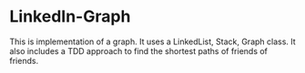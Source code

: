 # LinkedIn-Graph
This is implementation of a graph. It uses a LinkedList, Stack, Graph class. It also includes a TDD approach to find the shortest paths of friends of friends.
